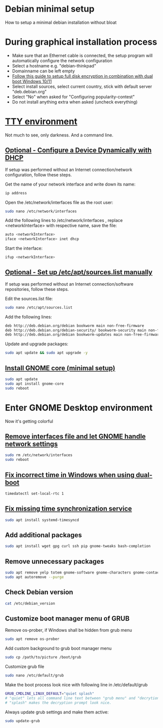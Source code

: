 # Debian minimal setup

How to setup a minimal debian installation without bloat

# During graphical installation process

- Make sure that an Ethernet cable is connected, the setup program will automatically configure the network configuration
- Select a hostname e.g. "debian-thinkpad"
- Domainname can be left empty
- [Follow this guide to setup full disk encryption in combination with dual boot Windows 10/11](https://blog.cyberethical.me/dual-boot-windows-11-encrypted-kali)
- Select install sources, select current country, stick with default server "deb.debian.org"
- Select "No" when asked for "Configuring popularity-contest"
- Do not install anything extra when asked (uncheck everything)

# [TTY environment](https://askubuntu.com/questions/66195/what-is-a-tty-and-how-do-i-access-a-tty)

Not much to see, only darkness. And a command line.

## [Optional - Configure a Device Dynamically with DHCP](https://www.cyberciti.biz/faq/howto-configuring-network-interface-cards-on-debian/)

If setup was performed without an Internet connection/network configuration, follow these steps.

Get the name of your network interface and write down its name:

```bash
ip address
```

Open the /etc/network/interfaces file as the root user:

```bash
sudo nano /etc/network/interfaces
```

Add the following lines to /etc/network/interfaces , replace \<networkInterface\> with respective name, save the file:

```bash
auto <networkInterface>
iface <networkInterface> inet dhcp
```

Start the interface:

```bash
ifup <networkInterface>
```

## [Optional - Set up /etc/apt/sources.list manually](https://wiki.debian.org/SourcesList#Example_sources.list)

If setup was performed without an Internet connection/software repositories, follow these steps.

Edit the sources.list file:

```bash
sudo nano /etc/apt/sources.list
```
Add the following lines:

```bash
deb http://deb.debian.org/debian bookworm main non-free-firmware
deb http://deb.debian.org/debian-security/ bookworm-security main non-free-firmware
deb http://deb.debian.org/debian bookworm-updates main non-free-firmware
```

Update and upgrade packages:

```bash
sudo apt update && sudo apt upgrade -y
```

## [Install GNOME core (minimal setup)](https://wiki.debian.org/Gnome)

```bash
sudo apt update
sudo apt install gnome-core
sudo reboot
```
# Enter GNOME Desktop environment

Now it's getting colorful

## [Remove interfaces file and let GNOME handle network settings](https://www.reddit.com/r/debian/comments/162gpdg/debian_12_minimal_install_no_network_card_in_gnome/)

```bash
sudo rm /etc/network/interfaces
sudo reboot
```

## [Fix incorrect time in Windows when using dual-boot](https://itsfoss.com/wrong-time-dual-boot/)

```bash
timedatectl set-local-rtc 1
```

## [Fix missing time synchronization service](https://manpages.debian.org/unstable/systemd-timesyncd/systemd-timesyncd.service.8.en.html)

```bash
sudo apt install systemd-timesyncd
```

## Add additional packages

```bash
sudo apt install wget gpg curl ssh pip gnome-tweaks bash-completion
```

## Remove unnecessary packages

```bash
sudo apt remove yelp totem gnome-software gnome-characters gnome-contacts firefox-esr -y
sudo apt autoremove --purge
```

## Check Debian version

```bash
cat /etc/debian_version
```

## Customize boot manager menu of GRUB

Remove os-prober, if Windows shall be hidden from grub menu

```bash
sudo apt remove os-prober
```

Add custom background to grub boot manager menu

```bash
sudo cp /path/to/picture /boot/grub
```

Customize grub file

```bash
sudo nano /etc/default/grub
```

Make the boot process look nice with following line in /etc/default/grub

```bash
GRUB_CMDLINE_LINUX_DEFAULT="quiet splash"
# "quiet" lets all command line text between "grub menu" and "decrytion prompt" disappear.
# "splash" makes the decryption prompt look nice.
```

Always update grub settings and make them active:

```bash
sudo update-grub
```
